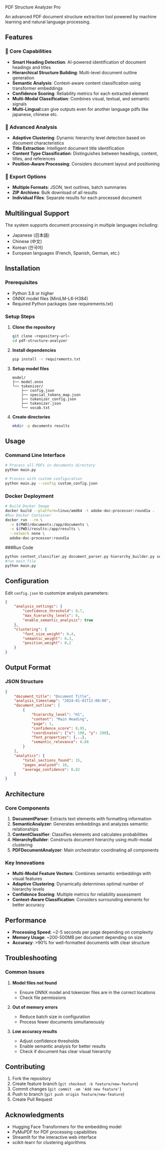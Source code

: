 PDF Structure Analyzer Pro

An advanced PDF document structure extraction tool powered by machine learning and natural language processing.

## Features

### 🎯 Core Capabilities
- **Smart Heading Detection**: AI-powered identification of document headings and titles
- **Hierarchical Structure Building**: Multi-level document outline generation
- **Semantic Analysis**: Context-aware content classification using transformer embeddings
- **Confidence Scoring**: Reliability metrics for each extracted element
- **Multi-Modal Classification**: Combines visual, textual, and semantic signals
- **Multi-Lingual**:can give outputs even for another language pdfs like japanese, chinese etc.

### 🧠 Advanced Analysis
- **Adaptive Clustering**: Dynamic hierarchy level detection based on document characteristics
- **Title Extraction**: Intelligent document title identification
- **Content Type Classification**: Distinguishes between headings, content, titles, and references
- **Position-Aware Processing**: Considers document layout and positioning

### 💾 Export Options
- **Multiple Formats**: JSON, text outlines, batch summaries
- **ZIP Archives**: Bulk download of all results
- **Individual Files**: Separate results for each processed document

## Multilingual Support
The system supports document processing in multiple languages including:
- Japanese (日本語)
- Chinese (中文)
- Korean (한국어)
- European languages (French, Spanish, German, etc.)

## Installation

### Prerequisites
- Python 3.8 or higher
- ONNX model files (MiniLM-L6-H384)
- Required Python packages (see requirements.txt)

### Setup Steps

1. **Clone the repository**
   ```bash
   git clone <repository-url>
   cd pdf-structure-analyzer
   ```

2. **Install dependencies**
   ```bash
   pip install -r requirements.txt
   ```

3. **Setup model files**
   ```
   model/
   ├── model.onnx
   └── tokenizer/
       ├── config.json
       ├── special_tokens_map.json
       ├── tokenizer_config.json
       ├── tokenizer.json
       └── vocab.txt
   ```

4. **Create directories**
   ```bash
   mkdir -p documents results
   ```

## Usage

### Command Line Interface
```bash
# Process all PDFs in documents directory
python main.py

# Process with custom configuration
python main.py --config custom_config.json
```

### Docker Deployment
```bash
# Build Docker Image
docker build --platform=linux/amd64 -t adobe-doc-processor:round1a .
#Run Docker Container
docker run --rm \
  -v $(PWD)/documents:/app/documents \
  -v $(PWD)/results:/app/results \
  --network none \
  adobe-doc-processor:round1a
```
###Run Code
```bash
python content_classifier.py document_parser.py hierarchy_builder.py semantic_analyzer.py
#run main file
python main.py
```

## Configuration

Edit `config.json` to customize analysis parameters:

```json
{
    "analysis_settings": {
        "confidence_threshold": 0.7,
        "max_hierarchy_levels": 6,
        "enable_semantic_analysis": true
    },
    "clustering": {
        "font_size_weight": 0.4,
        "semantic_weight": 0.3,
        "position_weight": 0.2
    }
}
```

## Output Format

### JSON Structure
```json
{
    "document_title": "Document Title",
    "analysis_timestamp": "2024-01-01T12:00:00",
    "document_outline": [
        {
            "hierarchy_level": "H1",
            "content": "Main Heading",
            "page": 1,
            "confidence_score": 0.95,
            "coordinates": {"x": 100, "y": 200},
            "font_properties": {...},
            "semantic_relevance": 0.88
        }
    ],
    "analytics": {
        "total_sections_found": 15,
        "pages_analyzed": 10,
        "average_confidence": 0.82
    }
}
```

## Architecture

### Core Components

1. **DocumentParser**: Extracts text elements with formatting information
2. **SemanticAnalyzer**: Generates embeddings and analyzes semantic relationships
3. **ContentClassifier**: Classifies elements and calculates probabilities
4. **HierarchyBuilder**: Constructs document hierarchy using multi-modal clustering
5. **PDFDocumentAnalyzer**: Main orchestrator coordinating all components

### Key Innovations

- **Multi-Modal Feature Vectors**: Combines semantic embeddings with visual features
- **Adaptive Clustering**: Dynamically determines optimal number of hierarchy levels
- **Confidence Scoring**: Multiple metrics for reliability assessment
- **Context-Aware Classification**: Considers surrounding elements for better accuracy

## Performance

- **Processing Speed**: ~2-5 seconds per page depending on complexity
- **Memory Usage**: ~200-500MB per document depending on size
- **Accuracy**: >90% for well-formatted documents with clear structure

## Troubleshooting

### Common Issues

1. **Model files not found**
   - Ensure ONNX model and tokenizer files are in the correct locations
   - Check file permissions

2. **Out of memory errors**
   - Reduce batch size in configuration
   - Process fewer documents simultaneously

3. **Low accuracy results**
   - Adjust confidence thresholds
   - Enable semantic analysis for better results
   - Check if document has clear visual hierarchy

## Contributing

1. Fork the repository
2. Create feature branch (`git checkout -b feature/new-feature`)
3. Commit changes (`git commit -am 'Add new feature'`)
4. Push to branch (`git push origin feature/new-feature`)
5. Create Pull Request

## Acknowledgments

- Hugging Face Transformers for the embedding model
- PyMuPDF for PDF processing capabilities
- Streamlit for the interactive web interface
- scikit-learn for clustering algorithms
